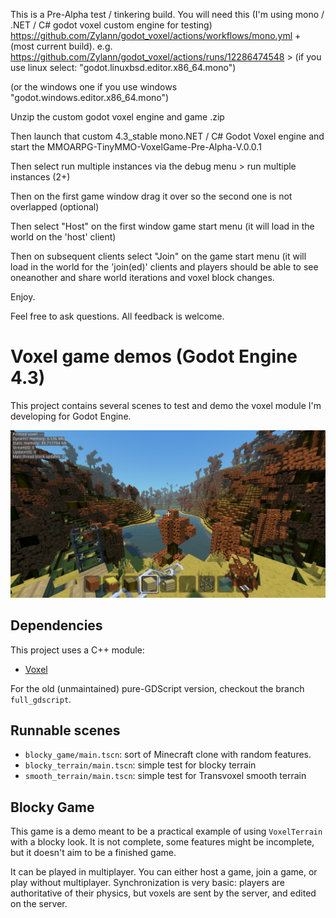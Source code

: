 This is a Pre-Alpha test / tinkering build. You will need this (I'm using mono / .NET / C# godot voxel custom engine for testing) https://github.com/Zylann/godot_voxel/actions/workflows/mono.yml + (most current build). e.g. https://github.com/Zylann/godot_voxel/actions/runs/12286474548 > (if you use linux select:
"godot.linuxbsd.editor.x86_64.mono")

(or the windows one if you use windows 
"godot.windows.editor.x86_64.mono")

Unzip the custom godot voxel engine and game .zip

Then launch that custom 4.3_stable mono.NET / C# Godot Voxel engine and start the MMOARPG-TinyMMO-VoxelGame-Pre-Alpha-V.0.0.1 

Then select run multiple instances via the debug menu > run multiple instances (2+)

Then on the first game window drag it over so the second one is not overlapped (optional)

Then select "Host" on the first window game start menu (it will load in the world on the 'host' client)

Then on subsequent clients select "Join" on the game start menu (it will load in the world for the 'join(ed)' clients and players should be able to see oneanother and share world iterations and voxel block changes.

Enjoy.

Feel free to ask questions. All feedback is welcome.


Voxel game demos (Godot Engine 4.3)
====================================

This project contains several scenes to test and demo the voxel module I'm developing for Godot Engine.

![Screenshot](screenshots/2020_05_05_1953_small.png)


Dependencies
---------------

This project uses a C++ module:
- [Voxel](https://github.com/Zylann/godot_voxel)

For the old (unmaintained) pure-GDScript version, checkout the branch `full_gdscript`.


Runnable scenes
-----------------

- `blocky_game/main.tscn`: sort of Minecraft clone with random features.
- `blocky_terrain/main.tscn`: simple test for blocky terrain
- `smooth_terrain/main.tscn`: simple test for Transvoxel smooth terrain


Blocky Game
------------

This game is a demo meant to be a practical example of using `VoxelTerrain` with a blocky look. It is not complete, some features might be incomplete, but it doesn't aim to be a finished game.

It can be played in multiplayer. You can either host a game, join a game, or play without multiplayer.
Synchronization is very basic: players are authoritative of their physics, but voxels are sent by the server, and edited on the server.
